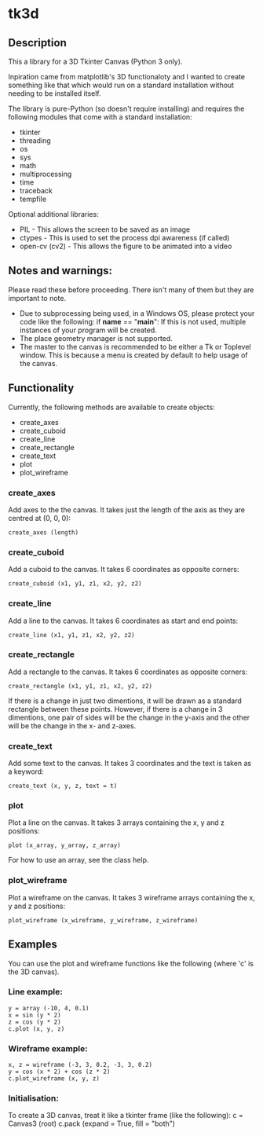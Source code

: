 # tk3d
## Description
This a library for a 3D Tkinter Canvas (Python 3 only).

Inpiration came from matplotlib's 3D functionaloty and I wanted to create something like that which would run on a standard installation without needing to be installed itself.

The library is pure-Python (so doesn't require installing) and requires the following modules that come with a standard installation:

- tkinter
- threading
- os
- sys
- math
- multiprocessing
- time
- traceback
- tempfile

Optional additional libraries:
- PIL - This allows the screen to be saved as an image
- ctypes - This is used to set the process dpi awareness (if called)
- open-cv (cv2) - This allows the figure to be animated into a video

## Notes and warnings:
Please read these before proceeding. There isn't many of them but they are important to note.
 - Due to subprocessing being used, in a Windows OS, please protect your code like the following:
    if __name__ == "__main__":
        <your stuff>
   If this is not used, multiple instances of your program will be created.
 - The place geometry manager is not supported.
 - The master to the canvas is recommended to be either a Tk or Toplevel window.
   This is because a menu is created by default to help usage of the canvas.

## Functionality
Currently, the following methods are available to create objects:

- create_axes
- create_cuboid
- create_line
- create_rectangle
- create_text
- plot
- plot_wireframe

### create_axes
Add axes to the the canvas. It takes just the length of the axis as they are centred at (0, 0, 0):

    create_axes (length)

### create_cuboid
Add a cuboid to the canvas. It takes 6 coordinates as opposite corners:

    create_cuboid (x1, y1, z1, x2, y2, z2)

### create_line
Add a line to the canvas. It takes 6 coordinates as start and end points:

    create_line (x1, y1, z1, x2, y2, z2)

### create_rectangle
Add a rectangle to the canvas. It takes 6 coordinates as opposite corners:

    create_rectangle (x1, y1, z1, x2, y2, z2)

If there is a change in just two dimentions, it will be drawn as a standard rectangle between these points.
However, if there is a change in 3 dimentions, one pair of sides will be the change in the y-axis and the other will be the change in the x- and z-axes.

### create_text
Add some text to the canvas. It takes 3 coordinates and the text is taken as a keyword:

    create_text (x, y, z, text = t)

### plot
Plot a line on the canvas. It takes 3 arrays containing the x, y and z positions:

    plot (x_array, y_array, z_array)

For how to use an array, see the class help.

### plot_wireframe
Plot a wireframe on the canvas. It takes 3 wireframe arrays containing the x, y and z positions:

    plot_wireframe (x_wireframe, y_wireframe, z_wireframe)

## Examples
You can use the plot and wireframe functions like the following (where 'c' is the 3D canvas).
### Line example:
    y = array (-10, 4, 0.1)
    x = sin (y * 2)
    z = cos (y * 2)
    c.plot (x, y, z)

### Wireframe example:
    x, z = wireframe (-3, 3, 0.2, -3, 3, 0.2)
    y = cos (x * 2) + cos (z * 2)
    c.plot_wireframe (x, y, z)

### Initialisation:
To create a 3D canvas, treat it like a tkinter frame (like the following):
    c = Canvas3 (root)
    c.pack (expand = True, fill = "both")
